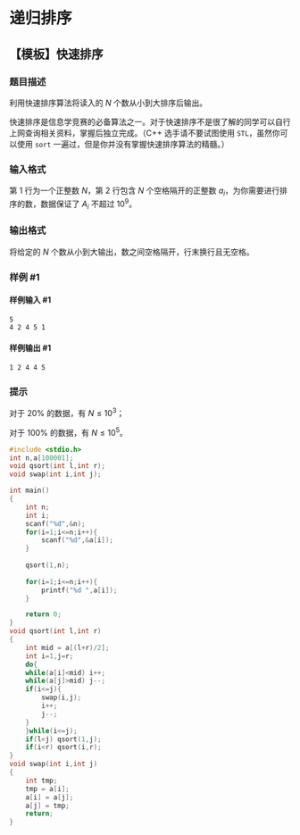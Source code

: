 # 递归排序

## 【模板】快速排序

### 题目描述

利用快速排序算法将读入的 $N$ 个数从小到大排序后输出。

快速排序是信息学竞赛的必备算法之一。对于快速排序不是很了解的同学可以自行上网查询相关资料，掌握后独立完成。（C++ 选手请不要试图使用 `STL`，虽然你可以使用 `sort` 一遍过，但是你并没有掌握快速排序算法的精髓。）

### 输入格式

第 $1$ 行为一个正整数 $N$，第 $2$ 行包含 $N$ 个空格隔开的正整数 $a_i$，为你需要进行排序的数，数据保证了 $A_i$ 不超过 $10^9$。

### 输出格式

将给定的 $N$ 个数从小到大输出，数之间空格隔开，行末换行且无空格。

### 样例 #1

#### 样例输入 #1

```
5
4 2 4 5 1
```

#### 样例输出 #1

```
1 2 4 4 5
```

### 提示

对于 $20\%$ 的数据，有 $N\leq 10^3$；

对于 $100\%$ 的数据，有 $N\leq 10^5$。



```c
#include <stdio.h>
int n,a[100001];
void qsort(int l,int r);
void swap(int i,int j);

int main()
{
	int n;
	int i;
	scanf("%d",&n);
	for(i=1;i<=n;i++){
		scanf("%d",&a[i]);
	}
	
	qsort(1,n);
	
	for(i=1;i<=n;i++){
		printf("%d ",a[i]);
	}

	return 0;
}
void qsort(int l,int r)
{
	int mid = a[(l+r)/2];
	int i=1,j=r;
	do{
	while(a[i]<mid) i++;
	while(a[j]>mid) j--;
	if(i<=j){
		swap(i,j);
		i++;
		j--;
	}
	}while(i<=j);
	if(l<j) qsort(1,j);
	if(i<r) qsort(i,r);
}
void swap(int i,int j)
{
	int tmp;
	tmp = a[i];
	a[i] = a[j];
	a[j] = tmp;
	return;
}
```

